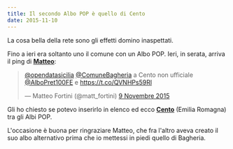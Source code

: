 ```yaml
---
title: Il secondo Albo POP è quello di Cento
date: 2015-11-10
---
```


La cosa bella della rete sono gli effetti domino inaspettati.

Fino a ieri era soltanto uno il comune con un Albo POP. Ieri, in serata, arriva il ping di [**Matteo**](https://twitter.com/matt_fortini):

<blockquote class="twitter-tweet" data-conversation="none" lang="it"><p lang="it" dir="ltr"><a href="https://twitter.com/opendatasicilia">@opendatasicilia</a> <a href="https://twitter.com/ComuneBagheria">@ComuneBagheria</a> a Cento non ufficiale <a href="https://twitter.com/AlboPret100FE">@AlboPret100FE</a> e <a href="https://t.co/QVNHPs59Rl">https://t.co/QVNHPs59Rl</a></p>&mdash; Matteo Fortini (@matt_fortini) <a href="https://twitter.com/matt_fortini/status/663826572940587008">9 Novembre 2015</a></blockquote>
<script async src="//platform.twitter.com/widgets.js" charset="utf-8"></script>

Gli ho chiesto se potevo inserirlo in elenco ed ecco **[Cento](http://albopop.it/comune/cento)** (Emilia Romagna) tra gli Albi POP.

L'occasione è buona per ringraziare Matteo, che fra l'altro aveva creato il suo albo alternativo prima che io mettessi in piedi quello di Bagheria.